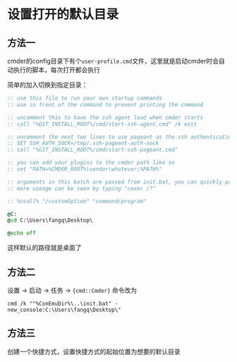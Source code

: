 # 设置打开的默认目录

## 方法一

cmder的config目录下有个`user-profile.cmd`文件，这里就是启动cmder时会自动执行的脚本，每次打开都会执行

简单的加入切换到指定目录：

```bat
:: use this file to run your own startup commands
:: use in front of the command to prevent printing the command

:: uncomment this to have the ssh agent load when cmder starts
:: call "%GIT_INSTALL_ROOT%/cmd/start-ssh-agent.cmd" /k exit

:: uncomment the next two lines to use pageant as the ssh authentication agent
:: SET SSH_AUTH_SOCK=/tmp/.ssh-pageant-auth-sock
:: call "%GIT_INSTALL_ROOT%/cmd/start-ssh-pageant.cmd"

:: you can add your plugins to the cmder path like so
:: set "PATH=%CMDER_ROOT%\vendor\whatever;%PATH%"

:: arguments in this batch are passed from init.bat, you can quickly parse them like so:
:: more useage can be seen by typing "cexec /?"

:: %ccall% "/customOption" "command/program"

@C:
@cd C:\Users\fangq\Desktop\

@echo off
```

这样默认的路径就是桌面了

## 方法二

设置 -> 启动 -> 任务 -> `{cmd::Cmder}`  命令改为

```
cmd /k ""%ConEmuDir%\..\init.bat" -new_console:C:\Users\fangq\Desktop\"
```

## 方法三

创建一个快捷方式，设置快捷方式的起始位置为想要的默认目录


